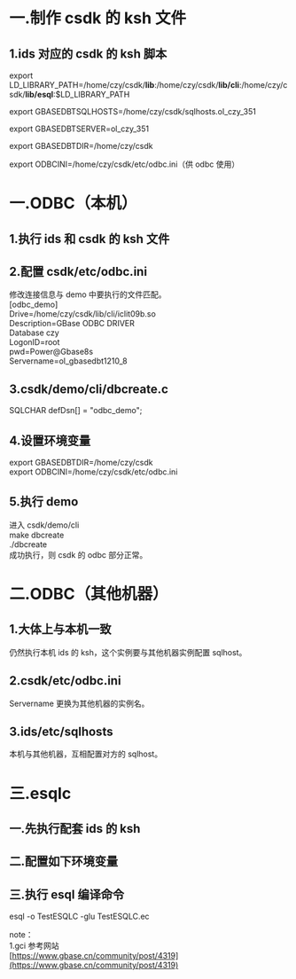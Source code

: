 # 一.制作 csdk 的 ksh 文件

## 1.ids 对应的 csdk 的 ksh 脚本
 
export LD_LIBRARY_PATH=/home/czy/csdk/**lib**:/home/czy/csdk/**lib/cli**:/home/czy/csdk/**lib/esql**:$LD_LIBRARY_PATH
 
export GBASEDBTSQLHOSTS=/home/czy/csdk/sqlhosts.ol_czy_351
 
export GBASEDBTSERVER=ol_czy_351
 
export GBASEDBTDIR=/home/czy/csdk
 
export ODBCINI=/home/czy/csdk/etc/odbc.ini（供 odbc 使用）
    
# 一.ODBC（本机）

## 1.执行 ids 和 csdk 的 ksh 文件
   

## 2.配置 csdk/etc/odbc.ini

修改连接信息与 demo 中要执行的文件匹配。  
[odbc_demo]  
Drive=/home/czy/csdk/lib/cli/iclit09b.so  
Description=GBase ODBC DRIVER  
Database czy  
LogonID=root  
pwd=Power@Gbase8s  
Servername=ol_gbasedbt1210_8
   

## 3.csdk/demo/cli/dbcreate.c

SQLCHAR defDsn[] = "odbc_demo";
   

## 4.设置环境变量

export GBASEDBTDIR=/home/czy/csdk  
export ODBCINI=/home/czy/csdk/etc/odbc.ini
   

## 5.执行 demo

进入 csdk/demo/cli  
make dbcreate  
./dbcreate  
成功执行，则 csdk 的 odbc 部分正常。
    
# 二.ODBC（其他机器）

## 1.大体上与本机一致

仍然执行本机 ids 的 ksh，这个实例要与其他机器实例配置 sqlhost。
 
## 2.csdk/etc/odbc.ini

Servername 更换为其他机器的实例名。
 
## 3.ids/etc/sqlhosts

本机与其他机器，互相配置对方的 sqlhost。
    
# 三.esqlc

## 一.先执行配套 ids 的 ksh
   

## 二.配置如下环境变量
   

## 三.执行 esql 编译命令

esql -o TestESQLC -glu TestESQLC.ec
   

note：  
1.gci 参考网站  
[https://www.gbase.cn/community/post/4319](https://www.gbase.cn/community/post/4319)